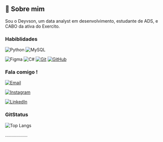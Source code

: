 
## 🚀 Sobre mim
Sou o Deyvson, um data analyst em desenvolvimento, estudante de ADS, e CABO da ativa do Exercito.

### Habiblidades

![Python](https://img.shields.io/badge/python-3670A0?style=for-the-badge&logo=python&logoColor=ffdd54)
![MySQL](https://img.shields.io/badge/MySQL-00000F?style=for-the-badge&logo=mysql&logoColor=white)


![Figma](https://img.shields.io/badge/Figma-696969?style=for-the-badge&logo=figma&logoColor=figma)
![C#](https://img.shields.io/badge/C%23-239120?style=for-the-badge&logo=c-sharp&logoColor=white)
[![Git](https://img.shields.io/badge/Git-000?style=for-the-badge&logo=git&logoColor=E94D5F)](https://git-scm.com/doc)
[![GitHub](https://img.shields.io/badge/GitHub-000?style=for-the-badge&logo=github&logoColor=30A3DC)](https://docs.github.com/)




### Fala comigo !
[![Email](https://img.shields.io/badge/-Email-000?style=for-the-badge&logo=microsoft-outlook&logoColor=E94D5F)](mailto:deyvsonxts@gmail.com)

[![Instagram](https://img.shields.io/badge/-Instagram-%23E4405F?style=for-the-badge&logo=instagram&logoColor=white)](https://www.instagram.com/deyvsonalb/)

[![LinkedIn](https://img.shields.io/badge/LinkedIn-0077B5?style=for-the-badge&logo=linkedin&logoColor=white)](https://www.linkedin.com/in/deyvson-de-albuquerque-melo-535571197/)

### GitStatus

![Top Langs](https://github-readme-stats-git-masterrstaa-rickstaa.vercel.app/api/top-langs/?username=DeyvsonAM&bg_color=000&border_color=30A3DC&title_color=E94D5F&text_color=FFF)


..................
